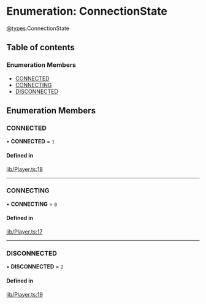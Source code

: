 # Enumeration: ConnectionState

[@types](../types.md).ConnectionState

## Table of contents

### Enumeration Members

- [CONNECTED](types.ConnectionState.md#connected)
- [CONNECTING](types.ConnectionState.md#connecting)
- [DISCONNECTED](types.ConnectionState.md#disconnected)

## Enumeration Members

### CONNECTED

• **CONNECTED** = ``1``

#### Defined in

[lib/Player.ts:18](https://github.com/hmes98318/LavaShark/blob/cb14d9b/src/lib/Player.ts#L18)

___

### CONNECTING

• **CONNECTING** = ``0``

#### Defined in

[lib/Player.ts:17](https://github.com/hmes98318/LavaShark/blob/cb14d9b/src/lib/Player.ts#L17)

___

### DISCONNECTED

• **DISCONNECTED** = ``2``

#### Defined in

[lib/Player.ts:19](https://github.com/hmes98318/LavaShark/blob/cb14d9b/src/lib/Player.ts#L19)
